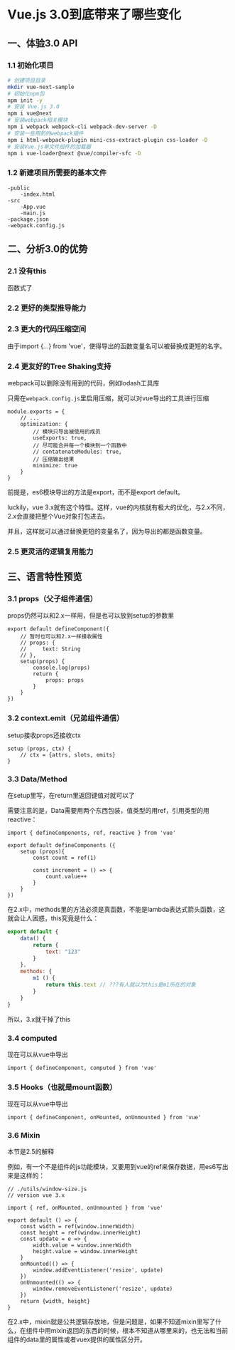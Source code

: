 # Vue.js 3.0到底带来了哪些变化

## 一、体验3.0 API

### 1.1 初始化项目

``` bash
# 创建项目目录
mkdir vue-next-sample
# 初始化npm包
npm init -y
# 安装 Vue.js 3.0
npm i vue@next
# 安装webpack相关模块
npm i webpack webpack-cli webpack-dev-server -D
# 安装一些用到的webpack插件
npm i html-webpack-plugin mini-css-extract-plugin css-loader -D
# 安装Vue.js单文件组件的加载器
npm i vue-loader@next @vue/compiler-sfc -D
```

### 1.2 新建项目所需要的基本文件

```ba
-public
	-index.html
-src
	-App.vue
	-main.js
-package.json
-webpack.config.js
```



## 二、分析3.0的优势

### 2.1 没有this

函数式了

### 2.2 更好的类型推导能力

### 2.3 更大的代码压缩空间

由于import {...} from 'vue'，使得导出的函数变量名可以被替换成更短的名字。

### 2.4 更友好的Tree Shaking支持

webpack可以删除没有用到的代码，例如lodash工具库

只需在`webpack.config.js`里启用压缩，就可以对vue导出的工具进行压缩

``` JS
module.exports = {
    // ...
    optimization: {
        // 模块只导出被使用的成员
        useExports: true,
        // 尽可能合并每一个模块到一个函数中
        // contatenateModules: true,
        // 压缩输出结果
        minimize: true
    }
}
```

前提是，es6模块导出的方法是export，而不是export default。

luckily，vue 3.x就有这个特性。这样，vue的内核就有极大的优化，与2.x不同，2.x会直接把整个Vue对象打包进去。

并且，这样就可以通过替换更短的变量名了，因为导出的都是函数变量。

### 2.5 更灵活的逻辑复用能力



## 三、语言特性预览

### 3.1 props（父子组件通信）

props仍然可以和2.x一样用，但是也可以放到setup的参数里

``` JS
export default defineComponent({
    // 暂时也可以和2.x一样接收属性
    // props: {
    //     text: String
    // },
    setup(props) {
        console.log(props)
        return {
            props: props
        }
    }
})
```

### 3.2 context.emit（兄弟组件通信）

setup接收props还接收ctx

``` JS
setup (props, ctx) {
    // ctx = {attrs, slots, emits}
}
```

### 3.3 Data/Method

在setup里写，在return里返回键值对就可以了

需要注意的是，Data需要用两个东西包装，值类型的用ref，引用类型的用reactive：

``` JS
import { defineComponents, ref, reactive } from 'vue'

export default defineComponents ({
    setup (props){
        const count = ref(1)
        
		const increment = () => {
            count.value++
        }
    }
})
```

在2.x中，methods里的方法必须是真函数，不能是lambda表达式箭头函数，这就会让人困惑，this究竟是什么：

``` js
export default {
    data() {
        return {
            text: "123"
        }
    },
    methods: {
        m1 () {
			return this.text // ???有人就以为this是m1所在的对象
        }
    }
}
```

所以，3.x就干掉了this

### 3.4 computed

现在可以从vue中导出

``` JS
import { defineComponent, computed } from 'vue'
```

### 3.5 Hooks（也就是mount函数）

现在可以从vue中导出

``` JS
import { defineComponent, onMounted, onUnmounted } from 'vue'
```

### 3.6 Mixin

本节是2.5的解释

例如，有一个不是组件的js功能模块，又要用到vue的ref来保存数据，用es6写出来是这样的：

``` JS
// ./utils/window-size.js
// version vue 3.x

import { ref, onMounted, onUnmounted } from 'vue'

export default () => {
    const width = ref(window.innerWidth)
    const height = ref(window.innerHeight)
    const update = e => {
        width.value = window.innerWidth
        height.value = window.innerHeight
    }
    onMounted(() => {
        window.addEventListener('resize', update)
    })
    onUnmounted(() => {
        window.removeEventListener('resize', update)
    })
    return {width, height}
}
```

在2.x中，mixin就是公共逻辑存放地，但是问题是，如果不知道mixin里写了什么，在组件中用mixin返回的东西的时候，根本不知道从哪里来的，也无法和当前组件的data里的属性或者vuex提供的属性区分开。

